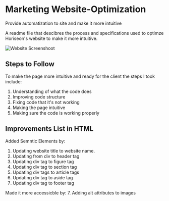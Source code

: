 # Marketing Website-Optimization

Provide automatization to site and make it more intuitive

A readme file that descibres the process and specifications used to optimze Horiseon's website to make it more intuitive. 

![Website Screenshoot](https://user-images.githubusercontent.com/71811501/98455991-9e1e5e00-212c-11eb-9eeb-e3fc05a4ebeb.PNG)

## Steps to Follow
To make the page more intuitive and ready for the client the steps I took include:
1. Understanding of what the code does
2. Improving code structure
3. Fixing code that it's not working
4. Making the page intuitive
5. Making sure the code is working properly


## Improvements List in HTML

Added Semntic Elements by:
1. Updating website title to website name.
2. Updating from div to header tag
3. Updating div tag to figure tag 
4. Updating div tag to section tag
5. Updating div tags to article  tags
6. Updating div tag to aside tag
8. Updating div tag to footer tag
 
 Made it more accessicble by:
 7. Adding alt attributes to images